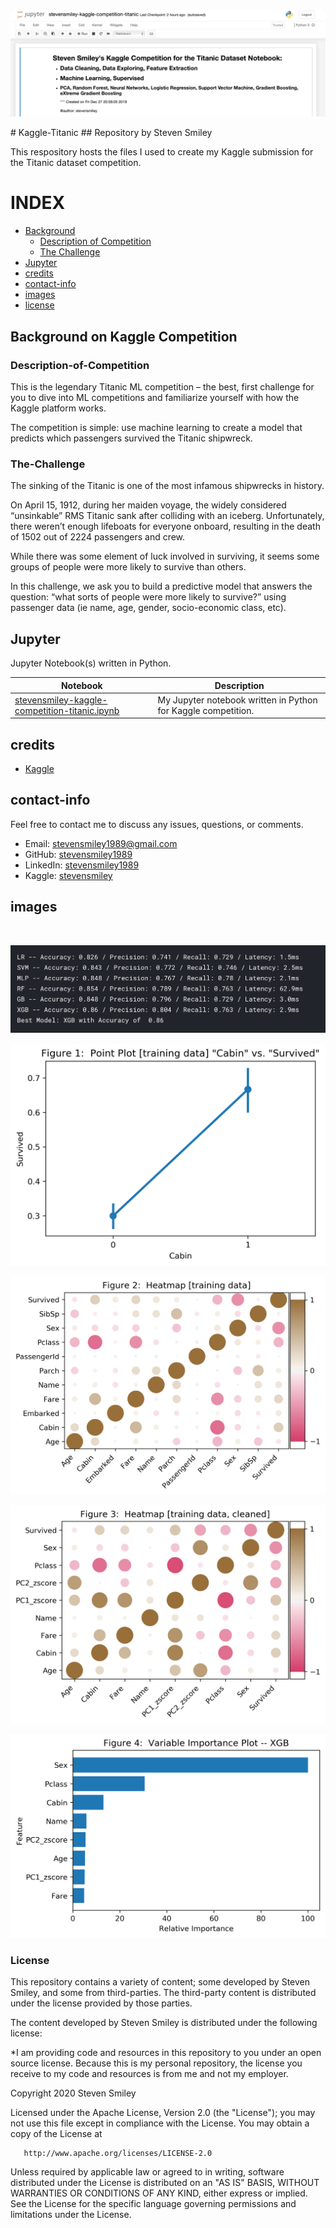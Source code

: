 <br/>
<p align="center">
<img src="https://raw.githubusercontent.com/stevensmiley1989/Kaggle-Titanic/master/images/Titanic_SS_GIF.gif">
</p>
# Kaggle-Titanic
## Repository by Steven Smiley

This respository hosts the files I used to create my Kaggle submission for the Titanic dataset competition.


# INDEX

* [Background](#Background)
   * [Description of Competition](#Description-of-Competition)
   * [The Challenge](#The-Challenge)
* [Jupyter](#Jupyter)
* [credits](#credits)
* [contact-info](#contact-info)
* [images](#images)
* [license](#license)


## Background on Kaggle Competition
### Description-of-Competition
This is the legendary Titanic ML competition – the best, first challenge for you to dive into ML competitions and familiarize yourself with how the Kaggle platform works.

The competition is simple: use machine learning to create a model that predicts which passengers survived the Titanic shipwreck.

### The-Challenge

The sinking of the Titanic is one of the most infamous shipwrecks in history.

On April 15, 1912, during her maiden voyage, the widely considered “unsinkable” RMS Titanic sank after colliding with an iceberg. Unfortunately, there weren’t enough lifeboats for everyone onboard, resulting in the death of 1502 out of 2224 passengers and crew.

While there was some element of luck involved in surviving, it seems some groups of people were more likely to survive than others.

In this challenge, we ask you to build a predictive model that answers the question: “what sorts of people were more likely to survive?” using passenger data (ie name, age, gender, socio-economic class, etc).

## Jupyter
Jupyter Notebook(s) written in Python.

| Notebook | Description |
|--------------------------------------------------------------------------------------------------------------|-------------------------------------------------------------------------------------------------------------------------------------------------------------------|
| [stevensmiley-kaggle-competition-titanic.ipynb](http://nbviewer.ipython.org/github/stevensmiley1989/Kaggle-Titanic/blob/master/Jupyter/stevensmiley-kaggle-competition-titanic.ipynb) | My Jupyter notebook written in Python for Kaggle competition. |


## credits

* [Kaggle](https://www.kaggle.com/)

## contact-info

Feel free to contact me to discuss any issues, questions, or comments.

* Email: [stevensmiley1989@gmail.com](mailto:stevensmiley1989@gmail.com)
* GitHub: [stevensmiley1989](https://github.com/stevensmiley1989)
* LinkedIn: [stevensmiley1989](https://www.linkedin.com/in/stevensmiley1989)
* Kaggle: [stevensmiley](https://www.kaggle.com/stevensmiley)

## images

<br/>
<p align="center">
<img src="https://raw.githubusercontent.com/stevensmiley1989/Kaggle-Titanic/master/images/Figure0.png">
</p>

<p align="center">
<img src="https://raw.githubusercontent.com/stevensmiley1989/Kaggle-Titanic/master/images/Figure1.png">
<br/>
</p>

<p align="center">
<img src="https://raw.githubusercontent.com/stevensmiley1989/Kaggle-Titanic/master/images/Figure2.png">
<br/>
</p>

<p align="center">
<img src="https://raw.githubusercontent.com/stevensmiley1989/Kaggle-Titanic/master/images/Figure3.png">
<br/>
</p>

<p align="center">
<img src="https://raw.githubusercontent.com/stevensmiley1989/Kaggle-Titanic/master/images/Figure4.png">
<br/>
</p>


### License

This repository contains a variety of content; some developed by Steven Smiley, and some from third-parties.  The third-party content is distributed under the license provided by those parties.

The content developed by Steven Smiley is distributed under the following license:

*I am providing code and resources in this repository to you under an open source license.  Because this is my personal repository, the license you receive to my code and resources is from me and not my employer. 

   Copyright 2020 Steven Smiley

   Licensed under the Apache License, Version 2.0 (the "License");
   you may not use this file except in compliance with the License.
   You may obtain a copy of the License at

       http://www.apache.org/licenses/LICENSE-2.0

   Unless required by applicable law or agreed to in writing, software
   distributed under the License is distributed on an "AS IS" BASIS,
   WITHOUT WARRANTIES OR CONDITIONS OF ANY KIND, either express or implied.
   See the License for the specific language governing permissions and
   limitations under the License.
   
